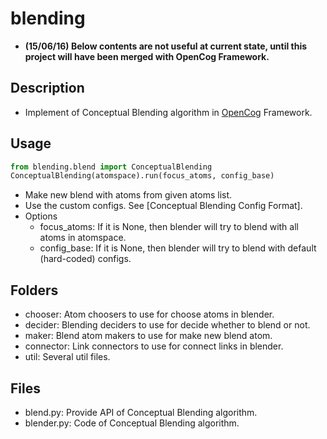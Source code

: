 # blending
* **(15/06/16) Below contents are not useful at current state, until this 
 project will have been merged with OpenCog Framework.**
 
## Description
* Implement of Conceptual Blending algorithm in [OpenCog](https://github.com/opencog/opencog) Framework.

## Usage
```python
from blending.blend import ConceptualBlending
ConceptualBlending(atomspace).run(focus_atoms, config_base)
```
* Make new blend with atoms from given atoms list.
* Use the custom configs. See [Conceptual Blending Config Format].
* Options
  * focus_atoms: If it is None, then blender will try to blend with all atoms 
  in atomspace.
  * config_base: If it is None, then blender will try to blend with default
  (hard-coded) configs.

## Folders
* chooser: Atom choosers to use for choose atoms in blender.
* decider: Blending deciders to use for decide whether to blend or not.
* maker: Blend atom makers to use for make new blend atom.
* connector: Link connectors to use for connect links in blender.
* util: Several util files.
  
## Files
* blend.py: Provide API of Conceptual Blending algorithm.
* blender.py: Code of Conceptual Blending algorithm.
  
